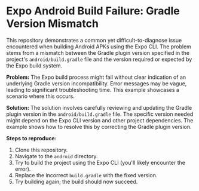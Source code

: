 # Expo Android Build Failure: Gradle Version Mismatch

This repository demonstrates a common yet difficult-to-diagnose issue encountered when building Android APKs using the Expo CLI. The problem stems from a mismatch between the Gradle plugin version specified in the project's `android/build.gradle` file and the version required or expected by the Expo build system. 

**Problem:**
The Expo build process might fail without clear indication of an underlying Gradle version incompatibility.  Error messages may be vague, leading to significant troubleshooting time. This example showcases a scenario where this occurs.

**Solution:**
The solution involves carefully reviewing and updating the Gradle plugin version in the `android/build.gradle` file. The specific version needed might depend on the Expo CLI version and other project dependencies.  The example shows how to resolve this by correcting the Gradle plugin version. 

**Steps to reproduce:**
1. Clone this repository.
2. Navigate to the `android` directory.
3. Try to build the project using the Expo CLI (you'll likely encounter the error).
4. Replace the incorrect `build.gradle` with the fixed version.
5. Try building again; the build should now succeed.